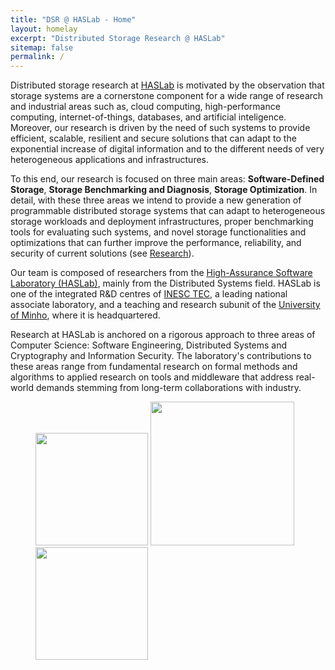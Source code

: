 ```yaml
---
title: "DSR @ HASLab - Home"
layout: homelay
excerpt: "Distributed Storage Research @ HASLab"
sitemap: false
permalink: /
---
```



Distributed storage research at [HASLab](https://www.inesctec.pt/en/centres/haslab) is motivated by the observation that storage systems are a cornerstone component for a wide range of research and industrial areas such as, cloud computing, high-performance computing, internet-of-things, databases, and artificial inteligence. Moreover, our research is driven by the need of such systems to provide efficient, scalable, resilient and secure solutions that can adapt to the exponential increase of digital information and to the different needs of very heterogeneous applications and infrastructures. 

<!-- 

<div markdown="0" id="carousel" class="carousel slide" data-ride="carousel" data-interval="5000" data-pause="hover" >
    
    <ol class="carousel-indicators">
        <li data-target="#carousel" data-slide-to="0" class="active"></li>
        <li data-target="#carousel" data-slide-to="1"></li>
        <li data-target="#carousel" data-slide-to="2"></li>
        <li data-target="#carousel" data-slide-to="3"></li>
        <li data-target="#carousel" data-slide-to="4"></li>
    </ol>

    <div class="carousel-inner" markdown="0">

        <div class="item active">
            <img src="{{ site.url }}{{ site.baseurl }}/images/" alt="Slide 1" />
        </div>
        <div class="item">
            <img src="{{ site.url }}{{ site.baseurl }}/images/" alt="Slide 2" />
        </div>
        <div class="item">
            <img src="{{ site.url }}{{ site.baseurl }}/images/" alt="Slide 3" />
        </div>
        <div class="item">
            <img src="{{ site.url }}{{ site.baseurl }}/images/" alt="Slide 4" />
        </div>
        <div class="item">
            <img src="{{ site.url }}{{ site.baseurl }}/images/" alt="Slide 5" />
        </div>
    </div> 
  <a class="left carousel-control" href="#carousel" role="button" data-slide="prev">
    <span class="glyphicon glyphicon-chevron-left" aria-hidden="true"></span>
    <span class="sr-only">Previous</span>
  </a>
  <a class="right carousel-control" href="#carousel" role="button" data-slide="next">
    <span class="glyphicon glyphicon-chevron-right" aria-hidden="true"></span>
    <span class="sr-only">Next</span>
  </a>
</div>
-->

To this end, our research is focused on three main areas: **Software-Defined Storage**, **Storage Benchmarking and Diagnosis**, **Storage Optimization**. In detail, with these three areas we intend to provide a new generation of programmable distributed storage systems that can adapt to heterogeneous storage workloads and deployment infrastructures, proper benchmarking tools for evaluating such systems, and novel storage functionalities and optimizations that can further improve the performance, reliability, and security of current solutions (see [Research](research)).

Our team is composed of researchers from the [High-Assurance Software Laboratory (HASLab)](https://www.inesctec.pt/en/centres/haslab), mainly from the Distributed Systems field. HASLab is one of the integrated R&D centres of [INESC TEC](https://www.inesctec.pt), a leading national associate laboratory, and a teaching and research subunit of the [University of Minho](http://www.uminho.pt), where it is headquartered.

Research at HASLab is anchored on a rigorous approach to three areas of Computer Science: Software Engineering, Distributed Systems and Cryptography and Information Security. The laboratory's contributions to these areas range from fundamental research on formal methods and algorithms to applied research on tools and middleware that address real-world demands stemming from long-term collaborations with industry.

<!--**We are looking for PhD students, Postdocs, and Master students to join the team** [(more info)]({{ site.url }}{{ site.baseurl }}/vacancies) **!** -->
 
<!--We are grateful for funding from-->

<figure class="fourth">
  <img src="{{ site.url }}{{ site.baseurl }}/images/logopic/haslab_logo.jpg" style="width: 180px">
  <img src="{{ site.url }}{{ site.baseurl }}/images/logopic/inesctec_logo.jpg" style="width: 230px">
  <img src="{{ site.url }}{{ site.baseurl }}/images/logopic/uminho_logo.png" style="width: 180px">
</figure>






